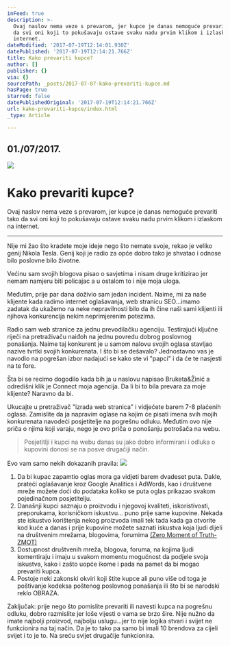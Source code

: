 ```yaml
---
inFeed: true
description: >-
  Ovaj naslov nema veze s prevarom, jer kupce je danas nemoguće prevariti tako
  da svi oni koji to pokušavaju ostave svaku nadu prvim klikom i izlaskom na
  internet.
dateModified: '2017-07-19T12:14:01.930Z'
datePublished: '2017-07-19T12:14:21.766Z'
title: Kako prevariti kupce?
author: []
publisher: {}
via: {}
sourcePath: _posts/2017-07-07-kako-prevariti-kupce.md
hasPage: true
starred: false
datePublishedOriginal: '2017-07-19T12:14:21.766Z'
url: kako-prevariti-kupce/index.html
_type: Article

---
```

## 01./07/2017\.
![](https://the-grid-user-content.s3-us-west-2.amazonaws.com/1fd4f380-1376-423a-acf9-fb1ae8519b5c.png)

# Kako prevariti kupce?

Ovaj naslov nema veze s prevarom, jer kupce je danas nemoguće prevariti tako da svi oni koji to pokušavaju ostave svaku nadu prvim klikom i izlaskom na internet.

---

Nije mi žao što kradete moje ideje nego što nemate svoje, rekao je veliko genij Nikola Tesla. Genij koji je radio za opće dobro tako je shvatao i odnose bilo poslovne bilo životne.

Većinu sam svojih blogova pisao o savjetima i nisam druge kritizirao jer nemam namjeru biti policajac a u ostalom to i nije moja uloga.

Međutim, prije par dana doživio sam jedan incident. Naime, mi za naše klijente kada radimo internet oglašavanja, web stranicu SEO...imamo zadatak da ukažemo na neke nepravilnosti bilo da ih čine naši sami klijenti ili njihova konkurencija nekim neprimjerenim potezima.

Radio sam web stranice za jednu prevodilačku agenciju. Testirajući ključne riječi na pretraživaču naiđoh na jednu povredu dobrog poslovnog ponašanja. Naime taj konkurent je u samom nalovu svojih oglasa stavljao nazive tvrtki svojih konkurenata. I što bi se dešavalo? Jednostavno vas je navodio na pogrešan izbor nadajući se kako ste vi "papci" i da će te nasjesti na te fore.

Šta bi se recimo dogodilo kada bih ja u naslovu napisao Bruketa&Žinić a odredišni klik je Connect moja agencija. Da li bi to bila prevara za moje klijente? Naravno da bi.

Ukucajte u pretraživač "izrada web stranica" i vidjećete barem 7-8 plaćenih oglasa. Zamislite da ja napravim oglase na kojim će pisati imena svih mojih konkurenata navodeći posjetitelje na pogrešnu odluku. Međutim ovo nije priča o njima koji varaju, nego je ovo priča o ponošanju potrošača na webu.

> Posjetitlji i kupci na webu danas su jako dobro informirani i odluka o kupovini donosi se na posve drugačiji način. 

Evo vam samo nekih dokazanih pravila:
![](https://the-grid-user-content.s3-us-west-2.amazonaws.com/c8c44033-7470-4f7a-a8cc-63520e0a3952.jpg)

1. Da bi kupac zapamtio oglas mora ga vidjeti barem dvadeset puta. Dakle, prateći oglašavanje kroz Google Analitics i AdWords, kao i društvene mreže možete doći do podataka koliko se puta oglas prikazao svakom pojedinačnom posjetitelju.
2. Današnji kupci saznaju o proizvodu i njegovoj kvaliteti, iskoristivosti, preporukama, korisničkom iskustvu... puno prije same kupovine. Nekada ste iskustvo korištenja nekog proizvoda imali tek tada kada ga otvorite kod kuće a danas i prije kupovine možete saznati iskustva koja ljudi dijeli na društvenim mrežama, blogovima, forumima [(Zero Moment of Truth-ZMOT)][0]
3. Dostupnost društvenih mreža, blogova, foruma, na kojima ljudi komentiraju i imaju u svakom momentu mogućnost da podjele svoja iskustva, kako i zašto uopće ikome i pada na pamet da bi mogao prevariti kupca.
4. Postoje neki zakonski okviri koji štite kupce ali puno više od toga je poštivanje kodeksa poštenog poslovnog ponašanja ili što bi se narodski reklo OBRAZA.

Zaključak: prije nego što pomislite prevariti ili navesti kupca na pogrešnu odluku, dobro razmislite jer loše vijesti o vama se brzo šire. Nije nužno da imate najbolji proizvod, najbolju uslugu...jer to nije logika stvari i svijet ne funkcionira na taj način. Da je to tako pa samo bi imali 10 brendova za cijeli svijet i to je to. Na sreću svijet drugačije funkcionira. 

[0]: https://youtu.be/UmM9qfzfzhw